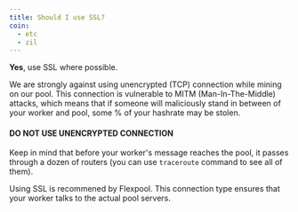 ```yaml
---
title: Should I use SSL?
coin:
  - etc
  - zil
---
```


**Yes**, use SSL where possible.

We are strongly against using unencrypted (TCP) connection while mining on our pool. This connection is vulnerable to MITM (Man-In-The-Middle) attacks, which means that if someone will maliciously stand in between of your worker and pool, some % of your hashrate may be stolen.

#### DO NOT USE UNENCRYPTED CONNECTION

Keep in mind that before your worker's message reaches the pool, it passes through a dozen of routers (you can use `traceroute` command to see all of them).

Using SSL is recommened by Flexpool. This connection type ensures that your worker talks to the actual pool servers.
